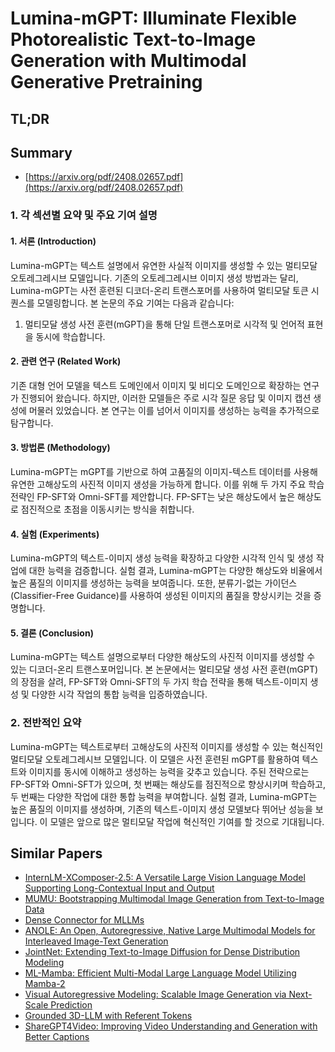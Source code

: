 # Lumina-mGPT: Illuminate Flexible Photorealistic Text-to-Image Generation with Multimodal Generative Pretraining
## TL;DR
## Summary
- [https://arxiv.org/pdf/2408.02657.pdf](https://arxiv.org/pdf/2408.02657.pdf)

### 1. 각 섹션별 요약 및 주요 기여 설명

#### 1. 서론 (Introduction)
Lumina-mGPT는 텍스트 설명에서 유연한 사실적 이미지를 생성할 수 있는 멀티모달 오토레그레시브 모델입니다. 기존의 오토레그레시브 이미지 생성 방법과는 달리, Lumina-mGPT는 사전 훈련된 디코더-온리 트랜스포머를 사용하여 멀티모달 토큰 시퀀스를 모델링합니다. 본 논문의 주요 기여는 다음과 같습니다:
1. 멀티모달 생성 사전 훈련(mGPT)을 통해 단일 트랜스포머로 시각적 및 언어적 표현을 동시에 학습합니다.

#### 2. 관련 연구 (Related Work)
기존 대형 언어 모델을 텍스트 도메인에서 이미지 및 비디오 도메인으로 확장하는 연구가 진행되어 왔습니다. 하지만, 이러한 모델들은 주로 시각 질문 응답 및 이미지 캡션 생성에 머물러 있었습니다. 본 연구는 이를 넘어서 이미지를 생성하는 능력을 추가적으로 탐구합니다.

#### 3. 방법론 (Methodology)
Lumina-mGPT는 mGPT를 기반으로 하여 고품질의 이미지-텍스트 데이터를 사용해 유연한 고해상도의 사진적 이미지 생성을 가능하게 합니다. 이를 위해 두 가지 주요 학습 전략인 FP-SFT와 Omni-SFT를 제안합니다. FP-SFT는 낮은 해상도에서 높은 해상도로 점진적으로 초점을 이동시키는 방식을 취합니다.

#### 4. 실험 (Experiments)
Lumina-mGPT의 텍스트-이미지 생성 능력을 확장하고 다양한 시각적 인식 및 생성 작업에 대한 능력을 검증합니다. 실험 결과, Lumina-mGPT는 다양한 해상도와 비율에서 높은 품질의 이미지를 생성하는 능력을 보여줍니다. 또한, 분류기-없는 가이던스(Classifier-Free Guidance)를 사용하여 생성된 이미지의 품질을 향상시키는 것을 증명합니다.

#### 5. 결론 (Conclusion)
Lumina-mGPT는 텍스트 설명으로부터 다양한 해상도의 사진적 이미지를 생성할 수 있는 디코더-온리 트랜스포머입니다. 본 논문에서는 멀티모달 생성 사전 훈련(mGPT)의 장점을 살려, FP-SFT와 Omni-SFT의 두 가지 학습 전략을 통해 텍스트-이미지 생성 및 다양한 시각 작업의 통합 능력을 입증하였습니다.

### 2. 전반적인 요약
Lumina-mGPT는 텍스트로부터 고해상도의 사진적 이미지를 생성할 수 있는 혁신적인 멀티모달 오토레그레시브 모델입니다. 이 모델은 사전 훈련된 mGPT를 활용하여 텍스트와 이미지를 동시에 이해하고 생성하는 능력을 갖추고 있습니다. 주된 전략으로는 FP-SFT와 Omni-SFT가 있으며, 첫 번째는 해상도를 점진적으로 향상시키며 학습하고, 두 번째는 다양한 작업에 대한 통합 능력을 부여합니다. 실험 결과, Lumina-mGPT는 높은 품질의 이미지를 생성하며, 기존의 텍스트-이미지 생성 모델보다 뛰어난 성능을 보입니다. 이 모델은 앞으로 많은 멀티모달 작업에 혁신적인 기여를 할 것으로 기대됩니다.

## Similar Papers
- [InternLM-XComposer-2.5: A Versatile Large Vision Language Model Supporting Long-Contextual Input and Output](2407.03320.md)
- [MUMU: Bootstrapping Multimodal Image Generation from Text-to-Image Data](2406.18790.md)
- [Dense Connector for MLLMs](2405.13800.md)
- [ANOLE: An Open, Autoregressive, Native Large Multimodal Models for Interleaved Image-Text Generation](2407.06135.md)
- [JointNet: Extending Text-to-Image Diffusion for Dense Distribution Modeling](2310.06347.md)
- [ML-Mamba: Efficient Multi-Modal Large Language Model Utilizing Mamba-2](2407.19832.md)
- [Visual Autoregressive Modeling: Scalable Image Generation via Next-Scale Prediction](2404.02905.md)
- [Grounded 3D-LLM with Referent Tokens](2405.10370.md)
- [ShareGPT4Video: Improving Video Understanding and Generation with Better Captions](2406.04325.md)
